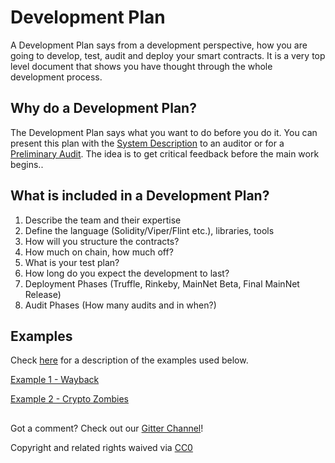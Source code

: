 # Development Plan

A Development Plan says from a development perspective, how you are going to develop, test, audit and deploy your smart contracts. It is a very top level document that shows you have thought through the whole development process.

## Why do a Development Plan?

The Development Plan says what you want to do before you do it. You can present this plan with the [System Description](system-description.md) to an auditor or for a [Preliminary Audit](preliminary-audit.md). The idea is to get critical feedback before the main work begins..

## What is included in a Development Plan?

1. Describe the team and their expertise
2. Define the language \(Solidity/Viper/Flint etc.\), libraries, tools
3. How will you structure the contracts?
4. How much on chain, how much off?
5. What is your test plan?
6. How long do you expect the development to last?
7. Deployment Phases \(Truffle, Rinkeby, MainNet Beta, Final MainNet Release\)
8. Audit Phases \(How many audits and in when?\)

## Examples

Check [here](https://guidelines.secureth.org/~/drafts/-LYK-er8rFx9EqN-FOUm/primary/v/master/examples) for a description of the examples used below.

[Example 1 - Wayback](https://github.com/SecurEth/Wayback/blob/master/docs/03%20-%20Development%20Plan.md)

[Example 2 - Crypto Zombies](https://github.com/SecurEth/CryptoZombiesT2/blob/master/Lesson5/doc/Development%20Plan.md)

##  

Got a comment?  Check out our [Gitter Channel](https://gitter.im/SecurEth_Guidelines/community#)!

Copyright and related rights waived via [CC0](https://creativecommons.org/publicdomain/zero/1.0/)



